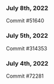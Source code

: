 ### July 8th, 2022

Commit #51640

### July 5th, 2022

Commit #314353


### July 4th, 2022

Commit #72281
